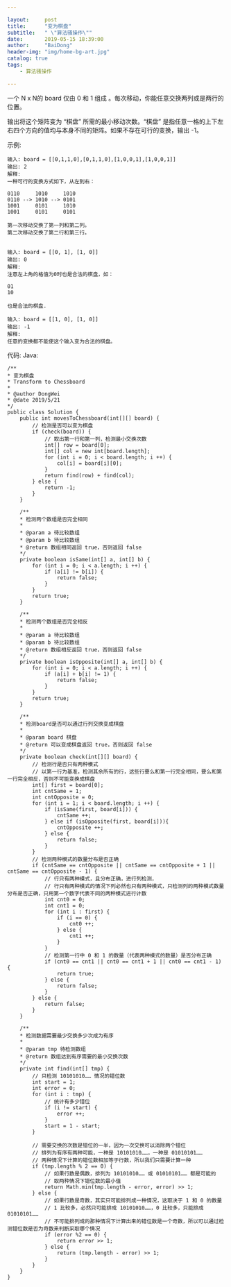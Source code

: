 ```yaml
---

layout:     post
title:      "变为棋盘"
subtitle:   " \"算法骚操作\""
date:       2019-05-15 18:39:00
author:     "BaiDong"
header-img: "img/home-bg-art.jpg"
catalog: true
tags:
    - 算法骚操作

---
```


一个 N x N的 board 仅由 0 和 1 组成 。每次移动，你能任意交换两列或是两行的位置。

输出将这个矩阵变为 “棋盘” 所需的最小移动次数。“棋盘” 是指任意一格的上下左右四个方向的值均与本身不同的矩阵。如果不存在可行的变换，输出 -1。

示例:

    输入: board = [[0,1,1,0],[0,1,1,0],[1,0,0,1],[1,0,0,1]]
    输出: 2
    解释:
    一种可行的变换方式如下，从左到右：

    0110     1010     1010
    0110 --> 1010 --> 0101
    1001     0101     1010
    1001     0101     0101

    第一次移动交换了第一列和第二列。
    第二次移动交换了第二行和第三行。


    输入: board = [[0, 1], [1, 0]]
    输出: 0
    解释:
    注意左上角的格值为0时也是合法的棋盘，如：

    01
    10

    也是合法的棋盘.

    输入: board = [[1, 0], [1, 0]]
    输出: -1
    解释:
    任意的变换都不能使这个输入变为合法的棋盘。


代码:
Java:

    /**
    * 变为棋盘
    * Transform to Chessboard
    * 
    * @author DongWei
    * @date 2019/5/21
    */
    public class Solution {
        public int movesToChessboard(int[][] board) {
            // 检测是否可以变为棋盘
            if (check(board)) {
                // 取出第一行和第一列，检测最小交换次数
                int[] row = board[0];
                int[] col = new int[board.length];
                for (int i = 0; i < board.length; i ++) {
                    col[i] = board[i][0];
                }
                return find(row) + find(col);
            } else {
                return -1;
            }
        }
    
        /**
        * 检测两个数组是否完全相同
        *
        * @param a 待比较数组
        * @param b 待比较数组
        * @return 数组相同返回 true，否则返回 false
        */
        private boolean isSame(int[] a, int[] b) {
            for (int i = 0; i < a.length; i ++) {
                if (a[i] != b[i]) {
                    return false;
                }
            }
            return true;
        }
    
        /**
        * 检测两个数组是否完全相反
        *
        * @param a 待比较数组
        * @param b 待比较数组
        * @return 数组相反返回 true，否则返回 false
        */
        private boolean isOpposite(int[] a, int[] b) {
            for (int i = 0; i < a.length; i ++) {
                if (a[i] + b[i] != 1) {
                    return false;
                }
            }
            return true;
        }
    
        /**
        * 检测board是否可以通过行列交换变成棋盘
        *
        * @param board 棋盘
        * @return 可以变成棋盘返回 true，否则返回 false
        */
        private boolean check(int[][] board) {
            // 检测行是否只有两种模式
            // 以第一行为基准，检测其余所有的行，这些行要么和第一行完全相同，要么和第一行完全相反，否则不可能变换成棋盘
            int[] first = board[0];
            int cntSame = 1;
            int cntOpposite = 0;
            for (int i = 1; i < board.length; i ++) {
                if (isSame(first, board[i])) {
                    cntSame ++;
                } else if (isOpposite(first, board[i])){
                    cntOpposite ++;
                } else {
                    return false;
                }
            }
            // 检测两种模式的数量分布是否正确
            if (cntSame == cntOpposite || cntSame == cntOpposite + 1 || cntSame == cntOpposite - 1) {
                // 行只有两种模式，且分布正确，进行列检测，
                // 行只有两种模式的情况下列必然也只有两种模式，只检测列的两种模式数量分布是否正确，只用第一个数字代表不同的两种模式进行计数
                int cnt0 = 0;
                int cnt1 = 0;
                for (int i : first) {
                    if (i == 0) {
                        cnt0 ++;
                    } else {
                        cnt1 ++;
                    }
                }
                // 检测第一行中 0 和 1 的数量（代表两种模式的数量）是否分布正确
                if (cnt0 == cnt1 || cnt0 == cnt1 + 1 || cnt0 == cnt1 - 1) {
                    return true;
                } else {
                    return false;
                }
            } else {
                return false;
            }
        }
    
        /**
        * 检测数据需要最少交换多少次成为有序
        *
        * @param tmp 待检测数组
        * @return 数组达到有序需要的最小交换次数
        */
        private int find(int[] tmp) {
            // 只检测 10101010…… 情况的错位数
            int start = 1;
            int error = 0;
            for (int i : tmp) {
                // 统计有多少错位
                if (i != start) {
                    error ++;
                }
                start = 1 - start;
            }
    
            // 需要交换的次数是错位的一半，因为一次交换可以消除两个错位
            // 排列为有序有两种可能，一种是 10101010……，一种是 01010101……
            // 两种情况下计算的错位数相加等于行数，所以我们只需要计算一种
            if (tmp.length % 2 == 0) {
                // 如果行数是偶数，排列为 10101010…… 或 01010101…… 都是可能的
                // 取两种情况下错位数的最小值
                return Math.min(tmp.length - error, error) >> 1;
            } else {
                // 如果行数是奇数，其实只可能排列成一种情况，这取决于 1 和 0 的数量
                // 1 比较多，必然只可能排成 10101010……，0 比较多，只能排成 01010101……
                // 不可能排列成的那种情况下计算出来的错位数是一个奇数，所以可以通过检测错位数是否为奇数来判断采取哪个情况
                if (error %2 == 0) {
                    return error >> 1;
                } else {
                    return (tmp.length - error) >> 1;
                }
            }
        }
    }



